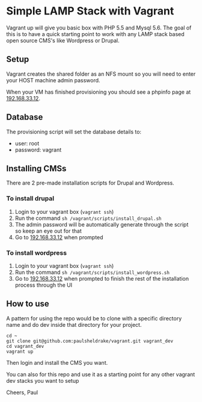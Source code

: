 Simple LAMP Stack with Vagrant
==============================
Vagrant up will give you basic box with PHP 5.5 and Mysql 5.6.   The goal of this is to have a quick starting point to
work with any LAMP stack based open source CMS's like Wordpress or Drupal.

Setup
-----
Vagrant creates the shared folder as an NFS mount so you will need to enter your HOST machine admin password.

When your VM has finished provisioning you should see a phpinfo page at [192.168.33.12](http://192.168.33.12/).

Database
--------
The provisioning script will set the database details to:
*   user: root
*   password: vagrant

Installing CMSs
---------------
There are 2 pre-made installation scripts for Drupal and Wordpress.

### To install drupal
1. Login to your vagrant box (`vagrant ssh`)
2. Run the command `sh /vagrant/scripts/install_drupal.sh`
3. The admin password will be automatically generate through the script so keep an eye out for that
3. Go to [192.168.33.12](http://192.168.33.12/) when prompted

### To install wordpress
1. Login to your vagrant box (`vagrant ssh`)
2. Run the command `sh /vagrant/scripts/install_wordpress.sh`
3. Go to [192.168.33.12](http://192.168.33.12/) when prompted to finish the rest of the installation process through the
UI

How to use
----------

A pattern for using the repo would be to clone with a specific directory name and do dev inside that directory for your
project.

    cd ~
    git clone git@github.com:paulsheldrake/vagrant.git vagrant_dev
    cd vagrant_dev
    vagrant up

Then login and install the CMS you want.

You can also for this repo and use it as a starting point for any other vagrant dev stacks you want to setup

Cheers,
Paul


